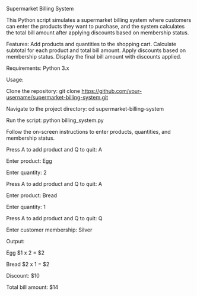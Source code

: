 Supermarket Billing System

This Python script simulates a supermarket billing system where customers can enter the products they want to purchase, and the system calculates the total bill amount after applying discounts based on membership status.



Features:
Add products and quantities to the shopping cart.
Calculate subtotal for each product and total bill amount.
Apply discounts based on membership status.
Display the final bill amount with discounts applied.



Requirements:
Python 3.x



Usage:

Clone the repository:
git clone https://github.com/your-username/supermarket-billing-system.git



Navigate to the project directory:
cd supermarket-billing-system



Run the script:
python billing_system.py



Follow the on-screen instructions to enter products, quantities, and membership status.

Press A to add product and Q to quit: A

Enter product: Egg

Enter quantity: 2

Press A to add product and Q to quit: A

Enter product: Bread

Enter quantity: 1

Press A to add product and Q to quit: Q

Enter customer membership: Silver



Output:

Egg $1 x 2 = $2

Bread $2 x 1 = $2

Discount: $10

Total bill amount: $14
